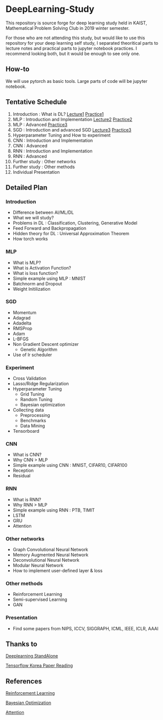 # DeepLearning-Study
This repository is source forge for deep learning study held in KAIST, Mathematical Problem Solving Club in 2019 winter semester.

For those who are not attending this study, but would like to use this repository for your deep learning self study, I separated theoritical parts to lecture notes and practical parts to jupyter notebook practices. I recommend looking both, but it would be enough to see only one.

## How-to
We will use pytorch as basic tools. Large parts of code will be jupyter notebook.

## Tentative Schedule
1. Introduction : What is DL? [Lecture1](https://github.com/mekty2012/DeepLearning-Study/blob/master/LectureA1/LectureA1.pdf) [Practice1](https://github.com/mekty2012/DeepLearning-Study/blob/master/LectureA1/ExA1.ipynb)
2. MLP : Introduction and Implementation [Lecture2](https://github.com/mekty2012/DeepLearning-Study/blob/master/LectureA2/LectureA2.pdf) [Practice2](https://github.com/mekty2012/DeepLearning-Study/blob/master/LectureA2/LectureA2_1.ipynb)
3. MLP : Advanced [Practice3](https://github.com/mekty2012/DeepLearning-Study/blob/master/LectureA2/ExA2_2.ipynb)
4. SGD : Introduction and advanced SGD [Lecture3](https://github.com/mekty2012/DeepLearning-Study/blob/master/LectureA3/LectureA3.pdf) [Practice3](https://github.com/mekty2012/DeepLearning-Study/blob/master/LectureA3/ExA3.ipynb)
5. Hyperparameter Tuning and How to experiment
6. CNN : Introduction and Implementation
7. CNN : Advanced
8. RNN : Introduction and Implementation
9. RNN : Advanced
10. Further study : Other networks
11. Further study : Other methods
12. Individual Presentation

## Detailed Plan

### Introduction
- Difference between AI/ML/DL
- What we will study?
- Problems in DL : Classification, Clustering, Generative Model
- Feed Forward and Backpropagation
- Hidden theory for DL : Universal Approximation Theorem
- How torch works

### MLP
- What is MLP?
- What is Activation Function?
- What is loss function?
- Simple example using MLP : MNIST
- Batchnorm and Dropout
- Weight Initilization

### SGD
- Momentum
- Adagrad
- Adadelta
- RMSProp
- Adam
- L-BFGS
- Non Gradient Descent optimizer
  - Genetic Algorithm
- Use of lr scheduler

### Experiment
- Cross Validation
- Lasso/Ridge Regularization
- Hyperparameter Tuning
  - Grid Tuning
  - Random Tuning
  - Bayesian optimization
- Collecting data
  - Preprocessing
  - Benchmarks
  - Data Mining
- Tensorboard

### CNN
- What is CNN?
- Why CNN > MLP
- Simple example using CNN : MNIST, CIFAR10, CIFAR100
- Reception
- Residual

### RNN
- What is RNN?
- Why RNN > MLP
- Simple example using RNN : PTB, TIMIT
- LSTM
- GRU
- Attention

### Other networks
- Graph Convolutional Neural Network
- Memory Augmented Neural Network
- Deconvolutional Neural Network
- Modular Neural Network
- How to implement user-defined layer & loss

### Other methods
- Reinforcement Learning
- Semi-supervised Learning
- GAN

### Presentation
- Find some papers from NIPS, ICCV, SIGGRAPH, ICML, IEEE, ICLR, AAAI

## Thanks to
[Deeplearning StandAlone](https://github.com/heartcored98/Standalone-DeepLearning)

[Tensorflow Korea Paper Reading](https://www.youtube.com/playlist?list=PL0oFI08O71gKjGhaWctTPvvM7_cVzsAtK)
## References
[Reinforcement Learning](https://pytorch.org/tutorials/intermediate/reinforcement_q_learning.html)

[Bayesian Optimization](http://research.sualab.com/introduction/practice/2019/02/19/bayesian-optimization-overview-1.html)

[Attention](https://arxiv.org/abs/1706.03762)

